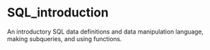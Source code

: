 # SQL_introduction

An introductory SQL data definitions and data manipulation language, making subqueries, and using functions.
